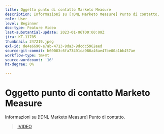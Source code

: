 ```yaml
---
title: Oggetto punto di contatto Marketo Measure
description: Informazioni su [!DNL Marketo Measure] Punto di contatto.
role: User
level: Beginner
doc-type: Feature Video
last-substantial-update: 2023-01-06T00:00:00Z
jira: KT-11705
thumbnail: 347219.jpeg
exl-id: de4e6690-e7ab-4713-9da3-9dcdc5962eed
source-git-commit: b60003c6fa73401ca980a46ae47be00a1bb457ae
workflow-type: tm+mt
source-wordcount: '16'
ht-degree: 0%

---
```


# Oggetto punto di contatto Marketo Measure

Informazioni su [!DNL Marketo Measure] Punto di contatto.

>[!VIDEO](https://video.tv.adobe.com/v/347219/?quality=12&learn=on)
